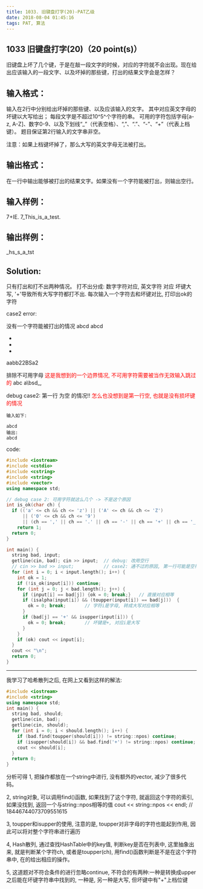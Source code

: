 ```yaml
---
title: 1033. 旧键盘打字(20)-PAT乙级
date: 2018-08-04 01:45:16
tags: PAT, 算法
---
```

## 1033 旧键盘打字(20)（20 point(s)）

旧键盘上坏了几个键，于是在敲一段文字的时候，对应的字符就不会出现。现在给出应该输入的一段文字、以及坏掉的那些键，打出的结果文字会是怎样？

## 输入格式：

输入在2行中分别给出坏掉的那些键、以及应该输入的文字。
其中对应英文字母的坏键以大写给出；
每段文字是不超过10^5^个字符的串。
可用的字符包括字母[a-z, A-Z]、数字0-9、以及下划线“_”（代表空格）、“,”、“.”、“-”、“+”（代表上档键）。
题目保证第2行输入的文字串非空。

注意：如果上档键坏掉了，那么大写的英文字母无法被打出。

## 输出格式：

在一行中输出能够被打出的结果文字。如果没有一个字符能被打出，则输出空行。

## 输入样例：

7+IE.
7_This_is_a_test.
## 输出样例：

_hs_s_a_tst

## Solution:
只有打出和打不出两种情况。
打不出分成: 数字字符对应, 英文字符 对应 坏键大写, '+'导致所有大写字符都打不出.
每次输入一个字符去和坏键对比, 打印出ok的字符

case2 error:

没有一个字符能被打出的情况
abcd
abcd

+
+

+
aabb22BSa2

排除不可用字母 <span style="color:red"> 这是我想到的一个边界情况, 不可用字符需要被当作无效输入跳过的 </span>
abc
a\bsd_\,


debug case2: 第一行 为空 的情况!! <span style="color:red">怎么也没想到是第一行空, 也就是没有损坏键的情况</span>

```
输入如下:

abcd
输出:
abcd
```


code:

```cpp
#include <iostream>
#include <cstdio>
#include <cstring>
#include <string>
#include <vector>
using namespace std;

// debug case 2: 可用字符就这么几个 -> 不是这个原因
int is_ok(char ch) {
  if (('a' <= ch && ch <= 'z') || ('A' <= ch && ch <= 'Z')
      || ('0' <= ch && ch <= '9')
      || (ch == ',' || ch == '.' || ch == '-' || ch == '+' || ch == '_'))
    return 1;
  return 0;
}

int main() {
  string bad, input;
  getline(cin, bad); cin >> input;  // debug: 改用空行
  // cin >> bad >> input;           // case2: 通不过的原因, 第一行可能是空行
  for (int i = 0; i < input.length(); i++) {
    int ok = 1;
    if (!is_ok(input[i])) continue;
    for (int j = 0; j < bad.length(); j++) {
      if (input[i] == bad[j]) {ok = 0; break;}   // 直接对应相等
      if (isalpha(input[i]) && (toupper(input[i]) == bad[j]))  {
        ok = 0; break;       // 字符i是字母, 转成大写对应相等
      }
      if (bad[j] == '+' && isupper(input[i])) {
        ok = 0; break;       // 坏键是+, 对应i是大写
      }
    }
    if (ok) cout << input[i];
  }
  cout << "\n";
  return 0;
}
```

----

我学习了哈希散列之后, 在网上又看到这样的解法:
```cpp
#include <iostream>
#include <string>
using namespace std;
int main() {
  string bad, should;
  getline(cin, bad);
  getline(cin, should);
  for (int i = 0; i < should.length(); i++) {
    if (bad.find(toupper(should[i])) != string::npos) continue;
    if (isupper(should[i]) && bad.find('+') != string::npos) continue;
    cout << should[i];
  }
  return 0;
}
```

分析可得
1, 把操作都放在一个string中进行, 没有额外的vector, 减少了很多代码。

2, string对象, 可以调用find()函数, 如果找到了这个字符, 就返回这个字符的索引, 如果没找到, 返回一个与string::npos相等的值 cout << string::npos << endl;   // 18446744073709551615

3, toupper和isupper的使用, 注意的是, toupper对非字母的字符也能起到作用, 因此可以将对整个字符串进行遍历

4, Hash散列, 通过查找HashTable中的key值, 判断key是否在列表中, 这里抽象出来, 就是判断某个字符ch, 或者是toupper(ch), 用find()函数判断是不是在这个字符串中, 在的给出相应的操作。

5, 这道题对不符合条件的进行忽略continue, 不符合的有两种:一种是转换成upper之后能在坏键字符串中找到的, 一种是, 另一种是大写, 但坏键中有"+"上档位键 
